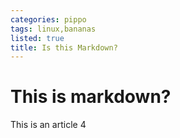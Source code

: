 ```yaml
---
categories: pippo
tags: linux,bananas
listed: true
title: Is this Markdown?
---
```

# This is markdown?

This is an article 4
